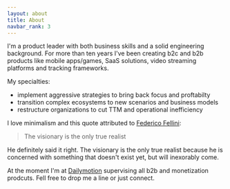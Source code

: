 ```yaml
---
layout: about
title: About
navbar_rank: 3
---
```

I'm a product leader with both business skills and a solid engineering background. For more than ten years I've been creating b2c and b2b products like mobile apps/games, SaaS solutions, video streaming platforms and tracking frameworks.

My specialties:
- implement aggressive strategies to bring back focus and proftabilty
- transition complex ecosystems to new scenarios and business models
- restructure organizations to cut TTM and operational inefficiency

I love minimalism and this quote attributed to [Federico Fellini](https://en.wikipedia.org/wiki/Federico_Fellini):

> The visionary is the only true realist

He definitely said it right. The visionary is the only true realist because he is concerned with something that doesn't exist yet, but will inexorably come.

At the moment I'm at [Dailymotion](https://www.dailymotion.com) supervising all b2b and monetization prodcuts. Fell free to drop me a line or just connect.
